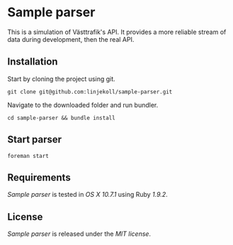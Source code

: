 # Sample parser

This is a simulation of Västtrafik's API.
It provides a more reliable stream of data during development, then the real API.

## Installation

Start by cloning the project using git.

`git clone git@github.com:linjekoll/sample-parser.git`

Navigate to the downloaded folder and run bundler.

`cd sample-parser && bundle install`

## Start parser

`foreman start`

## Requirements

*Sample parser* is tested in *OS X 10.7.1* using Ruby *1.9.2*.

## License

*Sample parser* is released under the *MIT license*.